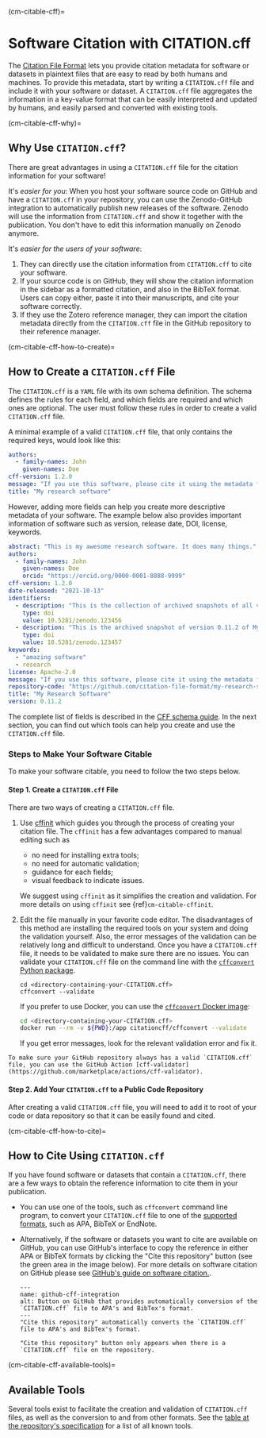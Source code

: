(cm-citable-cff)=
# Software Citation with CITATION.cff

The [Citation File Format](https://citation-file-format.github.io) lets you provide citation metadata for software or datasets in plaintext files that are easy to read by both humans and machines.
To provide this metadata, start by writing a `CITATION.cff` file and include it with your software or dataset.
A `CITATION.cff` file aggregates the information in a key-value format that can be easily interpreted and updated by humans, and easily parsed and converted with existing tools.

(cm-citable-cff-why)=
## Why Use `CITATION.cff`?

There are great advantages in using a `CITATION.cff` file for the citation information for your software!

It's *easier for you*: When you host your software source code on GitHub and have a `CITATION.cff` in your repository, you can use the Zenodo-GitHub integration to automatically publish new releases of the software. Zenodo will use the information from `CITATION.cff` and show it together with the publication. You don't have to edit this information manually on Zenodo anymore.

It's *easier for the users of your software*:
1. They can directly use the citation information from `CITATION.cff` to cite your software.
2. If your source code is on GitHub, they will show the citation information in the sidebar as a formatted citation, and also in the BibTeX format. Users can copy either, paste it into their manuscripts, and cite your software correctly.
3. If they use the Zotero reference manager, they can import the citation metadata directly from the `CITATION.cff` file in the GitHub repository to their reference manager.

(cm-citable-cff-how-to-create)=
## How to Create a `CITATION.cff` File

The `CITATION.cff` is a `YAML` file with its own schema definition. The schema defines the rules for each field, and which fields are required and which ones are optional. The user must follow these rules in order to create a valid `CITATION.cff` file.

A minimal example of a valid `CITATION.cff` file, that only contains the required keys, would look like this:

```yaml
authors:
  - family-names: John
    given-names: Doe
cff-version: 1.2.0
message: "If you use this software, please cite it using the metadata from this file."
title: "My research software"
```

However, adding more fields can help you create more descriptive metadata of your software. The example below also provides important information of software such as version, release date, DOI, license, keywords.

```yaml
abstract: "This is my awesome research software. It does many things."
authors:
  - family-names: John
    given-names: Doe
    orcid: "https://orcid.org/0000-0001-8888-9999"
cff-version: 1.2.0
date-released: "2021-10-13"
identifiers:
  - description: "This is the collection of archived snapshots of all versions of My Research Software"
    type: doi
    value: 10.5281/zenodo.123456
  - description: "This is the archived snapshot of version 0.11.2 of My Research Software"
    type: doi
    value: 10.5281/zenodo.123457
keywords:
  - "amazing software"
  - research
license: Apache-2.0
message: "If you use this software, please cite it using the metadata from this file."
repository-code: "https://github.com/citation-file-format/my-research-software"
title: "My Research Software"
version: 0.11.2
```

The complete list of fields is described in the [CFF schema guide](https://github.com/citation-file-format/citation-file-format/blob/main/schema-guide.md). In the next section, you can find out which tools can help you create and use the `CITATION.cff` file.

### Steps to Make Your Software Citable

To make your software citable, you need to follow the two steps below.

#### Step 1. Create a `CITATION.cff` File

There are two ways of creating a `CITATION.cff` file.

1. Use [cffinit](https://citation-file-format.github.io/cff-initializer-javascript/) which guides you through the process of creating your citation file. The `cffinit` has a few advantages compared to manual editing such as

    - no need for installing extra tools;
    - no need for automatic validation;
    - guidance for each fields;
    - visual feedback to indicate issues.

    We suggest using `cffinit` as it simplifies the creation and validation. For more details on using `cffinit` see {ref}`cm-citable-cffinit`.

2. Edit the file manually in your favorite code editor.
The disadvantages of this method are installing the required tools on your system and doing the validation yourself. Also, the error messages of the validation can be relatively long and difficult to understand.
Once you have a `CITATION.cff` file, it needs to be validated to make sure there are no issues. You can validate your `CITATION.cff` file on the command line with the [`cffconvert` Python package](https://pypi.org/project/cffconvert/).

    ```shell
    cd <directory-containing-your-CITATION.cff>
    cffconvert --validate
    ```

    If you prefer to use Docker, you can use the [`cffconvert` Docker image](https://hub.docker.com/r/citationcff/cffconvert):

    ```bash
    cd <directory-containing-your-CITATION.cff>
    docker run --rm -v ${PWD}:/app citationcff/cffconvert --validate
    ```

    If you get error messages, look for the relevant validation error and fix it.

```{note}
To make sure your GitHub repository always has a valid `CITATION.cff` file, you can use the GitHub Action [cff-validator](https://github.com/marketplace/actions/cff-validator).
```

#### Step 2. Add Your `CITATION.cff` to a Public Code Repository

After creating a valid `CITATION.cff` file, you will need to add it to root of your code or data repository so that it can be easily found and cited.

(cm-citable-cff-how-to-cite)=
## How to Cite Using `CITATION.cff`

If you have found software or datasets that contain a `CITATION.cff`, there are a few ways to obtain the reference information to cite them in your publication.

- You can use one of the tools, such as `cffconvert` command line program, to convert your `CITATION.cff` file to one of the [supported formats](https://github.com/citation-file-format/cff-converter-python#supported-output-formats), such as APA, BibTeX or EndNote.

- Alternatively, if the software or datasets you want to cite are available on GitHub, you can use GitHub's interface to copy the reference in either APA or BibTeX formats by clicking the "Cite this repository" button (see the green area in the image below).
For more details on software citation on GitHub please see [GitHub's guide on software citation.](https://docs.github.com/en/repositories/managing-your-repositorys-settings-and-features/customizing-your-repository/about-citation-files).

  ```{figure} ../../figures/github-cff-integration.jpg
  ---
  name: github-cff-integration
  alt: Button on GitHub that provides automatically conversion of the `CITATION.cff` file to APA's and BibTex's format.
  ---
  "Cite this repository" automatically converts the `CITATION.cff` file to APA's and BibTex's format.
  ```

  ```{note}
  "Cite this repository" button only appears when there is a `CITATION.cff` file on the repository.
  ```

(cm-citable-cff-available-tools)=
## Available Tools

Several tools exist to facilitate the creation and validation of `CITATION.cff` files, as well as the conversion to and from other formats.
See the [table at the repository's specification](https://github.com/citation-file-format/citation-file-format#tools-to-work-with-citationcff-files-wrench) for a list of all known tools.

